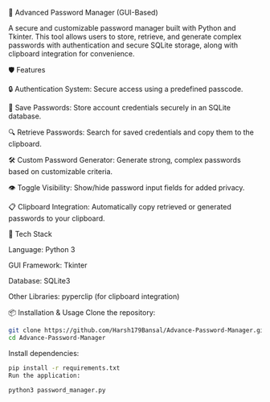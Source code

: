 🔐 Advanced Password Manager (GUI-Based)

A secure and customizable password manager built with Python and Tkinter. This tool allows users to store, retrieve, and generate complex passwords with authentication and secure SQLite storage, along with clipboard integration for convenience.

🛡️ Features

🔒 Authentication System: Secure access using a predefined passcode.

💾 Save Passwords: Store account credentials securely in an SQLite database.

🔍 Retrieve Passwords: Search for saved credentials and copy them to the clipboard.

🛠️ Custom Password Generator: Generate strong, complex passwords based on customizable criteria.

👁️ Toggle Visibility: Show/hide password input fields for added privacy.

📋 Clipboard Integration: Automatically copy retrieved or generated passwords to your clipboard.

🧰 Tech Stack

Language: Python 3

GUI Framework: Tkinter

Database: SQLite3

Other Libraries: pyperclip (for clipboard integration)

📦 Installation & Usage
Clone the repository:

```bash
git clone https://github.com/Harsh179Bansal/Advance-Password-Manager.git
cd Advance-Password-Manager
```

Install dependencies:

```bash
pip install -r requirements.txt
Run the application:
```

```bash
python3 password_manager.py
```
